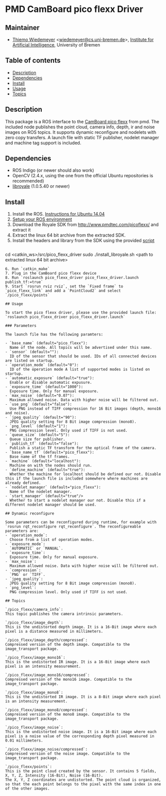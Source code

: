 # PMD CamBoard pico flexx Driver

## Maintainer

- [Thiemo Wiedemeyer](https://ai.uni-bremen.de/team/thiemo_wiedemeyer) <<wiedemeyer@cs.uni-bremen.de>>, [Institute for Artificial Intelligence](http://ai.uni-bremen.de/), University of Bremen

## Table of contents
- [Description](#description)
- [Dependencies](#dependencies)
- [Install](#install)
- [Usage](#usage)
- [Topics](#topics)

## Description

This package is a ROS interface to the [CamBoard pico flexx](http://www.pmdtec.com/picoflexx/) from pmd.
The included node publishes the point cloud, camera info, depth, ir and noise images on ROS topics.
It supports dynamic reconfigure and nodelets with zero copy transfers.
A launch file with static TF publisher, nodelet manager and machine tag support is included.

## Dependencies

- ROS Indigo (or newer should also work)
- OpenCV (2.4.x, using the one from the official Ubuntu repositories is recommended)
- [libroyale](http://www.pmdtec.com/picoflexx/) (1.0.5.40 or newer)

## Install

1. Install the ROS. [Instructions for Ubuntu 14.04](http://wiki.ros.org/indigo/Installation/Ubuntu)
2. [Setup your ROS environment](http://wiki.ros.org/ROS/Tutorials/InstallingandConfiguringROSEnvironment)
3. Download the Royale SDK from http://www.pmdtec.com/picoflexx/ and extract it
4. Extract the linux 64 bit archive from the extracted SDK.
5. Install the headers and library from the SDK using the provided [script](install_libroyale.sh)
   ```
cd <catkin_ws>/src/pico_flexx_driver
sudo ./install_libroyale.sh <path to extracted linux 64 bit archive>
```
6. Run `catkin_make`
7. Plug in the CamBoard pico flexx device
8. Run `roslaunch pico_flexx_driver pico_flexx_driver.launch publish_tf:=true`
9. Start `rosrun rviz rviz`, set the `Fixed frame` to `pico_flexx_link` and add a `PointCloud2` and select `/pico_flexx/points`

## Usage

To start the pico flexx driver, please use the provided launch file: `roslaunch pico_flexx_driver pico_flexx_driver.launch`

### Parameters

The launch file has the following paramters:

- `base_name` (default="pico_flexx"):
  Name of the node. All topics will be advertised under this name.
- `sensor` (default=""):
  ID of the sensor that should be used. IDs of all connected devices are listed on startup.
- `operation_mode` (default="0"):
  ID of the operation mode A list of supported modes is listed on startup.
- `automatic_exposure` (default="true"):
  Enable or disable automatic expusure.
- `exposure_time` (default="1000"):
  Exposure time. Only for manual exposure.
- `max_noise` (default="0.07"):
  Maximum allowed noise. Data with higher noise will be filtered out.
- `use_png` (default="false"):
  Use PNG instead of TIFF compression for 16 Bit images (depth, mono16 and noise).
- `jpeg_quality` (default="90"):
  JPEG quality setting for 8 Bit image compression (mono8).
- `png_level` (default="1"):
  PNG compression level. Only used if TIFF is not used.
- `queue_size` (default="5"):
  Queue size for publisher.
- `publish_tf` (default="false"):
  Publish a static TF transform for the optical frame of the camera.
- `base_name_tf` (default="pico_flexx"):
  Base name of the tf frames.
- `machine` (default="localhost"):
  Machine on with the nodes should run.
- `define_machine` (default="true"):
  Whether the machine for localhost should be defined our not. Disable this if the launch file is included somewhere where machines are already defined.
- `nodelet_manager` (default="pico_flexx"):
  Name of the nodelet manager.
- `start_manager` (default="true"/>
  Whether to start a nodelet manager our not. Disable this if a different nodelet manager should be used.

## Dynamic reconfigure

Some parameters can be reconfigured during runtime, for example with `rosrun rqt_reconfigure rqt_reconfigure`. The reconfigureable parameters are:
- `operation_mode`:
  Choose from a list of operation modes.
- `exposure_mode`:
  `AUTOMATIC` or `MANUAL`.
- `exposure_time`:
  Exposure time. Only for manual exposure.
- `max_noise`:
  Maximum allowed noise. Data with higher noise will be filtered out.
- `compression`:
  `PNG` or `TIFF`.
- `jpeg_quality`:
  JPEG quality setting for 8 Bit image compression (mono8).
- `png_level`:
  PNG compression level. Only used if TIFF is not used.

## Topics

`/pico_flexx/camera_info`:
This topic publishes the camera intrinsic parameters.

`/pico_flexx/image_depth`:
This is the undistorted depth image. It is a 16-Bit image where each pixel is a distance measured in millimeters.

`/pico_flexx/image_depth/compressed`:
Compressed version of the depth image. Compatible to the image_transport package.

`/pico_flexx/image_mono16`:
This is the undistorted IR image. It is a 16-Bit image where each pixel is an intensity measurement.

`/pico_flexx/image_mono16/compressed`:
Compressed version of the mono16 image. Compatible to the image_transport package.

`/pico_flexx/image_mono8`:
This is the undistorted IR image. It is a 8-Bit image where each pixel is an intensity measurement.

`/pico_flexx/image_mono8/compressed`:
Compressed version of the mono8 image. Compatible to the image_transport package.

`/pico_flexx/image_noise`:
This is the undistorted noise image. It is a 16-Bit image where each pixel is a noise value of the corresponding depth pixel measured in 0.01 millimeters.

`/pico_flexx/image_noise/compressed`:
Compressed version of the noise image. Compatible to the image_transport package.

`/pico_flexx/points`:
This is the point cloud created by the sensor. It contains 5 fields, X, Y, Z, Intensity (16-Bit), Noise (16-Bit).
The X, Y, Z coordinates are undistorted. The point cloud is organized, so that the each point belongs to the pixel with the same index in one of the other images.
